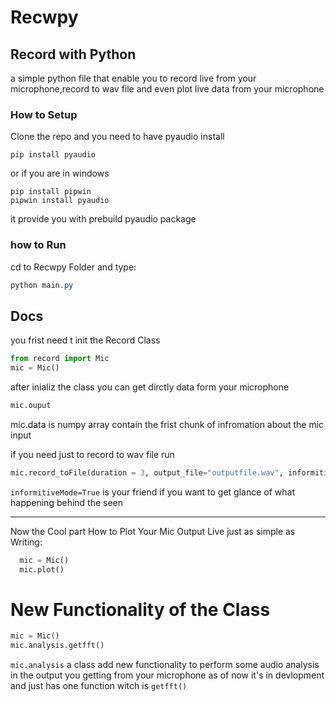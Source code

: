 # Recwpy

## Record with Python 
a simple python file that enable you to record live from your microphone,record to wav file 
and even plot live data from your microphone

### How to Setup
Clone the repo and you need to have pyaudio install
```
pip install pyaudio
```
or if you are in windows 
```Shell
pip install pipwin
pipwin install pyaudio
```
it provide you with prebuild pyaudio package

### how to Run
 cd to Recwpy Folder and type:
 ```PowerShell
 python main.py
 ```

## Docs

you frist need t init the Record Class
```python
from record import Mic
mic = Mic()
```
after inializ the class you can get dirctly data form your microphone
```python
mic.ouput
```
mic.data is numpy array contain the frist chunk of infromation about the mic input

if you need just to record to wav file run

```python
mic.record_toFile(duration = 3, output_file="outputfile.wav", informitiveMode=True, stop_stream=True)
```
`informitiveMode=True`
is your friend if you want to get glance of what happening behind the seen

<hr>

Now the Cool part How to Plot Your Mic Output Live just as simple as Writing:
```python
  mic = Mic()
  mic.plot()
```

# New Functionality of the Class

```python
mic = Mic() 
mic.analysis.getfft()
```
`mic.analysis` a class add new functionality to perform some audio analysis in the output you getting from your microphone
as of now it's in devlopment and just has one function witch is `getfft()`

